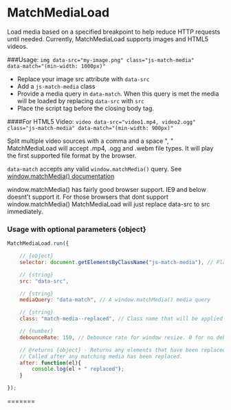 # MatchMediaLoad

Load media based on a specified breakpoint to help reduce HTTP requests until needed.
Currently, MatchMediaLoad supports images and HTML5 videos.



###Usage:
<code>img data-src="my-image.png" class="js-match-media" data-match="(min-width: 1000px)"</code>



<ul>
    <li>Replace your image src attribute with <code>data-src</code></li>
    <li>Add a <code>js-match-media</code> class</li>
    <li>Provide a media query in <code>data-match</code>. When this query is met the media will be loaded by replacing <code>data-src</code> with <code>src</code></li>
    <li>Place the script tag before the closing body tag.</li>
</ul>




####For HTML5 Video:
<code>video data-src="video1.mp4, video2.ogg" class="js-match-media" data-match="(min-width: 900px)"</code>


Split multiple video sources with a comma and a space ", "
MatchMediaLoad will accept .mp4, .ogg and .webm file types. It will play the first 
supported file format by the browser.




<code>data-match</code> accepts any valid <code>window.matchMedia()</code> query. See <a href="https://developer.mozilla.org/en-US/docs/Web/API/Window/matchMedia">window.matchMedia() documentation</a>



window.matchMedia() has fairly good browser support. IE9 and below doesnt't support it.
For those browsers that dont support window.matchMedia() MatchMediaLoad will just replace
data-src to src immediately.





### Usage with optional parameters {object}


```javascript
MatchMediaLoad.run({

    // {object}
    selector: document.getElementsByClassName("js-match-media"), // Plain javascript or jQuery

    // {string}
    src: "data-src",

    // {string}
    mediaQuery: "data-match", // A window.matchMedia() media query

    // {string}
    class: "match-media--replaced", // Class name that will be applied once the image has been replaced 

    // {number}
    debounceRate: 150, // Debounce rate for window resize. 0 for no debounce.

    // @returns {object} - Returns any elements that have been replaced.
    // Called after any matching media has been replaced.
    after: function(el){
        console.log(el + " replaced");
    }

});
```
=======
